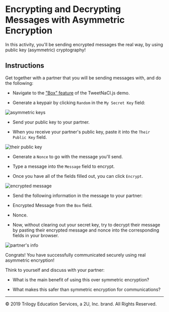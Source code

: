 # Encrypting and Decrypting Messages with Asymmetric Encryption

In this activity, you'll be sending encrypted messages the real way, by using public key (asymmetric) cryptography!

## Instructions

Get together with a partner that you will be sending messages with, and do the following:

* Navigate to the ["Box" feature](https://tweetnacl.js.org/#/box) of the TweetNaCl.js demo.

* Generate a keypair by clicking `Random` in the `My Secret Key` field:

 ![asymmetric keys](Images/asymmetric-student-keys.png)

* Send your public key to your partner.

* When you receive your partner's public key, paste it into the `Their Public Key` field.

 ![their public key](Images/asymmetric-their-public.png)

* Generate a `Nonce` to go with the message you'll send.

* Type a message into the `Message` field to encrypt.

* Once you have all of the fields filled out, you can click `Encrypt`.

 ![encrypted message](Images/asymmetric-student-encrypted.png)

* Send the following information in the message to your partner:

 * Encrypted Message from the `Box` field.

 * Nonce.

* Now, without clearing out your secret key, try to decrypt their message by pasting their encrypted message and nonce into the corresponding fields in your browser.

 ![partner's info](Images/asymmetric-partners-info.png)

Congrats! You have successfully communicated securely using real asymmetric encryption!

Think to yourself and discuss with your partner:

* What is the main benefit of using this over symmetric encryption?

* What makes this safer than symmetric encryption for communications?

---
© 2019 Trilogy Education Services, a 2U, Inc. brand. All Rights Reserved.
